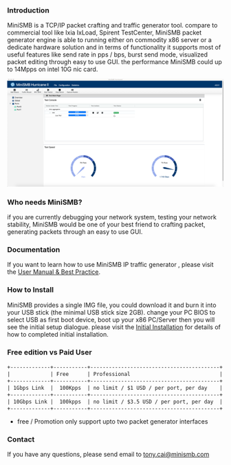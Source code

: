 ### Introduction

MiniSMB is a TCP/IP packet crafting and traffic generator tool. compare to commercial tool like Ixia IxLoad, Spirent  TestCenter, MiniSMB packet generator engine is able to running either on  commodity x86 server or a dedicate hardware solution and in terms of functionality it supports most of useful features like send rate in pps / bps, burst send mode, visualized packet editing through easy to use GUI. the performance MiniSMB could up to 14Mpps on intel 10G nic card.

![main](./assets/images/main.png)

### Who needs MiniSMB?
if you are currently debugging your network system,  testing your network stability, MiniSMB would be one of your best friend to crafting packet, generating packets through an easy to use GUI.

### Documentation
If you want to learn how to use MiniSMB IP traffic generator , please visit the [User Manual & Best Practice](http://docs.minismb.com).

### How to Install
MiniSMB provides a single IMG file, you could download it and burn it into your USB stick (the minimal USB stick size 2GB). change your PC BIOS to select USB as first boot device, boot up your x86 PC/Server then you will see the initial setup dialogue. please  visit the [Initial Installation](http://docs.minismb.com) for details of how to completed initial installation.

### Free edition vs Paid User
```
+-------------+-----------+------------------------------------------+
|             | Free      | Professional                             |
+-------------+-----------+------------------------------------------+
| 1Gbps Link  |  100Kpps  | no limit / $1 USD / per port, per day    |
+-------------+-----------+------------------------------------------+
| 10Gbps Link |  100kpps  | no limit / $3.5 USD / per port, per day  |
+-------------+-----------+------------------------------------------+
```
* free / Promotion only support upto two packet generator interfaces

### Contact
If you have any questions, please send email to tony.cai@minismb.com
